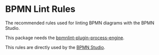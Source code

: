 # BPMN Lint Rules
The recommended rules used for linting BPMN diagrams with the BPMN Studio.

This package needs the [bpmnlint-plugin-process-engine](https://github.com/process-engine/bpmn-lint_plugin).

This rules are directly used by the [BPMN Studio](https://github.com/process-engine/bpmn-studio).
